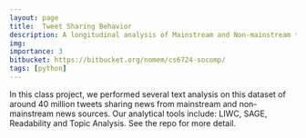 ```yaml
---
layout: page
title:  Tweet Sharing Behavior
description: A longitudinal analysis of Mainstream and Non-mainstream tweet sharing during 2016 US Presidential Election
img:
importance: 3
bitbucket: https://bitbucket.org/nomem/cs6724-socomp/
tags: [python]
---
```


In this class project, we performed several text analysis on this dataset of around 40 million tweets sharing news from mainstream and non-mainstream news sources. Our analytical tools include: LIWC, SAGE, Readability and Topic Analysis. See the repo for more detail.